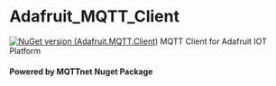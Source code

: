 # Adafruit_MQTT_Client
[![NuGet version (Adafruit.MQTT.Client)](https://img.shields.io/nuget/v/Adafruit.MQTT.Client?style=for-the-badge)](https://www.nuget.org/packages/Adafruit.MQTT.Client/)
MQTT Client for Adafruit IOT Platform
#### Powered by MQTTnet Nuget Package

